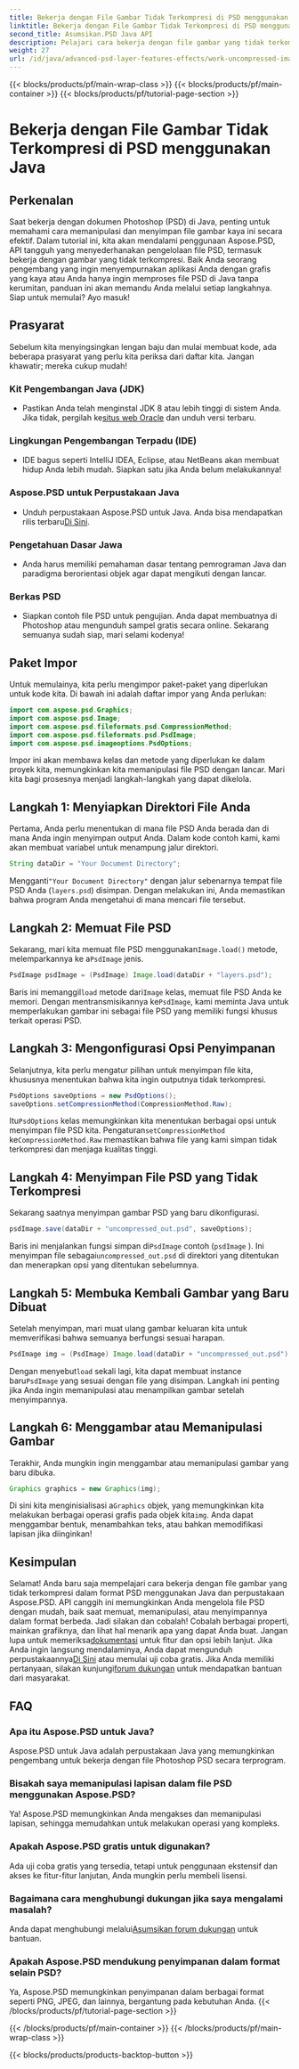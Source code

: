 ```yaml
---
title: Bekerja dengan File Gambar Tidak Terkompresi di PSD menggunakan Java
linktitle: Bekerja dengan File Gambar Tidak Terkompresi di PSD menggunakan Java
second_title: Asumsikan.PSD Java API
description: Pelajari cara bekerja dengan file gambar yang tidak terkompresi dalam format PSD menggunakan Java dan perpustakaan Aspose.PSD dalam tutorial langkah demi langkah yang komprehensif ini.
weight: 27
url: /id/java/advanced-psd-layer-features-effects/work-uncompressed-image-files-psd/
---
```


{{< blocks/products/pf/main-wrap-class >}}
{{< blocks/products/pf/main-container >}}
{{< blocks/products/pf/tutorial-page-section >}}

# Bekerja dengan File Gambar Tidak Terkompresi di PSD menggunakan Java

## Perkenalan
Saat bekerja dengan dokumen Photoshop (PSD) di Java, penting untuk memahami cara memanipulasi dan menyimpan file gambar kaya ini secara efektif. Dalam tutorial ini, kita akan mendalami penggunaan Aspose.PSD, API tangguh yang menyederhanakan pengelolaan file PSD, termasuk bekerja dengan gambar yang tidak terkompresi. Baik Anda seorang pengembang yang ingin menyempurnakan aplikasi Anda dengan grafis yang kaya atau Anda hanya ingin memproses file PSD di Java tanpa kerumitan, panduan ini akan memandu Anda melalui setiap langkahnya. Siap untuk memulai? Ayo masuk!
## Prasyarat
Sebelum kita menyingsingkan lengan baju dan mulai membuat kode, ada beberapa prasyarat yang perlu kita periksa dari daftar kita. Jangan khawatir; mereka cukup mudah!
### Kit Pengembangan Java (JDK)
- Pastikan Anda telah menginstal JDK 8 atau lebih tinggi di sistem Anda. Jika tidak, pergilah ke[situs web Oracle](https://www.oracle.com/java/technologies/javase-jdk11-downloads.html) dan unduh versi terbaru.
### Lingkungan Pengembangan Terpadu (IDE)
- IDE bagus seperti IntelliJ IDEA, Eclipse, atau NetBeans akan membuat hidup Anda lebih mudah. Siapkan satu jika Anda belum melakukannya!
### Aspose.PSD untuk Perpustakaan Java
-  Unduh perpustakaan Aspose.PSD untuk Java. Anda bisa mendapatkan rilis terbaru[Di Sini](https://releases.aspose.com/psd/java/). 
### Pengetahuan Dasar Jawa 
- Anda harus memiliki pemahaman dasar tentang pemrograman Java dan paradigma berorientasi objek agar dapat mengikuti dengan lancar.
### Berkas PSD
- Siapkan contoh file PSD untuk pengujian. Anda dapat membuatnya di Photoshop atau mengunduh sampel gratis secara online. 
Sekarang semuanya sudah siap, mari selami kodenya!
## Paket Impor
Untuk memulainya, kita perlu mengimpor paket-paket yang diperlukan untuk kode kita. Di bawah ini adalah daftar impor yang Anda perlukan:
```java
import com.aspose.psd.Graphics;
import com.aspose.psd.Image;
import com.aspose.psd.fileformats.psd.CompressionMethod;
import com.aspose.psd.fileformats.psd.PsdImage;
import com.aspose.psd.imageoptions.PsdOptions;
```
Impor ini akan membawa kelas dan metode yang diperlukan ke dalam proyek kita, memungkinkan kita memanipulasi file PSD dengan lancar. 
Mari kita bagi prosesnya menjadi langkah-langkah yang dapat dikelola. 
## Langkah 1: Menyiapkan Direktori File Anda
Pertama, Anda perlu menentukan di mana file PSD Anda berada dan di mana Anda ingin menyimpan output Anda. Dalam kode contoh kami, kami akan membuat variabel untuk menampung jalur direktori.
```java
String dataDir = "Your Document Directory";
```
 Mengganti`"Your Document Directory"` dengan jalur sebenarnya tempat file PSD Anda (`layers.psd`) disimpan. Dengan melakukan ini, Anda memastikan bahwa program Anda mengetahui di mana mencari file tersebut.
## Langkah 2: Memuat File PSD
 Sekarang, mari kita memuat file PSD menggunakan`Image.load()` metode, melemparkannya ke a`PsdImage` jenis.
```java
PsdImage psdImage = (PsdImage) Image.load(dataDir + "layers.psd");
```
 Baris ini memanggil`load` metode dari`Image` kelas, memuat file PSD Anda ke memori. Dengan mentransmisikannya ke`PsdImage`, kami meminta Java untuk memperlakukan gambar ini sebagai file PSD yang memiliki fungsi khusus terkait operasi PSD.
## Langkah 3: Mengonfigurasi Opsi Penyimpanan
Selanjutnya, kita perlu mengatur pilihan untuk menyimpan file kita, khususnya menentukan bahwa kita ingin outputnya tidak terkompresi.
```java
PsdOptions saveOptions = new PsdOptions();
saveOptions.setCompressionMethod(CompressionMethod.Raw);
```
 Itu`PsdOptions` kelas memungkinkan kita menentukan berbagai opsi untuk menyimpan file PSD kita. Pengaturan`setCompressionMethod` ke`CompressionMethod.Raw` memastikan bahwa file yang kami simpan tidak terkompresi dan menjaga kualitas tinggi.
## Langkah 4: Menyimpan File PSD yang Tidak Terkompresi
Sekarang saatnya menyimpan gambar PSD yang baru dikonfigurasi.
```java
psdImage.save(dataDir + "uncompressed_out.psd", saveOptions);
```
 Baris ini menjalankan fungsi simpan di`PsdImage` contoh (`psdImage` ). Ini menyimpan file sebagai`uncompressed_out.psd` di direktori yang ditentukan dan menerapkan opsi yang ditentukan sebelumnya.
## Langkah 5: Membuka Kembali Gambar yang Baru Dibuat
Setelah menyimpan, mari muat ulang gambar keluaran kita untuk memverifikasi bahwa semuanya berfungsi sesuai harapan.
```java
PsdImage img = (PsdImage) Image.load(dataDir + "uncompressed_out.psd");
```
 Dengan menyebut`load` sekali lagi, kita dapat membuat instance baru`PsdImage` yang sesuai dengan file yang disimpan. Langkah ini penting jika Anda ingin memanipulasi atau menampilkan gambar setelah menyimpannya.
## Langkah 6: Menggambar atau Memanipulasi Gambar
Terakhir, Anda mungkin ingin menggambar atau memanipulasi gambar yang baru dibuka.
```java
Graphics graphics = new Graphics(img);
```
 Di sini kita menginisialisasi a`Graphics` objek, yang memungkinkan kita melakukan berbagai operasi grafis pada objek kita`img`. Anda dapat menggambar bentuk, menambahkan teks, atau bahkan memodifikasi lapisan jika diinginkan!
## Kesimpulan
Selamat! Anda baru saja mempelajari cara bekerja dengan file gambar yang tidak terkompresi dalam format PSD menggunakan Java dan perpustakaan Aspose.PSD. API canggih ini memungkinkan Anda mengelola file PSD dengan mudah, baik saat memuat, memanipulasi, atau menyimpannya dalam format berbeda. Jadi silakan dan cobalah! Cobalah berbagai properti, mainkan grafiknya, dan lihat hal menarik apa yang dapat Anda buat.
 Jangan lupa untuk memeriksa[dokumentasi](https://reference.aspose.com/psd/java/) untuk fitur dan opsi lebih lanjut. Jika Anda ingin langsung mendalaminya, Anda dapat mengunduh perpustakaannya[Di Sini](https://releases.aspose.com/psd/java/) atau memulai uji coba gratis. Jika Anda memiliki pertanyaan, silakan kunjungi[forum dukungan](https://forum.aspose.com/c/psd/34) untuk mendapatkan bantuan dari masyarakat.
## FAQ
### Apa itu Aspose.PSD untuk Java?
Aspose.PSD untuk Java adalah perpustakaan Java yang memungkinkan pengembang untuk bekerja dengan file Photoshop PSD secara terprogram.
### Bisakah saya memanipulasi lapisan dalam file PSD menggunakan Aspose.PSD?
Ya! Aspose.PSD memungkinkan Anda mengakses dan memanipulasi lapisan, sehingga memudahkan untuk melakukan operasi yang kompleks.
### Apakah Aspose.PSD gratis untuk digunakan?
Ada uji coba gratis yang tersedia, tetapi untuk penggunaan ekstensif dan akses ke fitur-fitur lanjutan, Anda mungkin perlu membeli lisensi.
### Bagaimana cara menghubungi dukungan jika saya mengalami masalah?
 Anda dapat menghubungi melalui[Asumsikan forum dukungan](https://forum.aspose.com/c/psd/34) untuk bantuan.
### Apakah Aspose.PSD mendukung penyimpanan dalam format selain PSD?
Ya, Aspose.PSD memungkinkan penyimpanan dalam berbagai format seperti PNG, JPEG, dan lainnya, bergantung pada kebutuhan Anda.
{{< /blocks/products/pf/tutorial-page-section >}}

{{< /blocks/products/pf/main-container >}}
{{< /blocks/products/pf/main-wrap-class >}}

{{< blocks/products/products-backtop-button >}}
